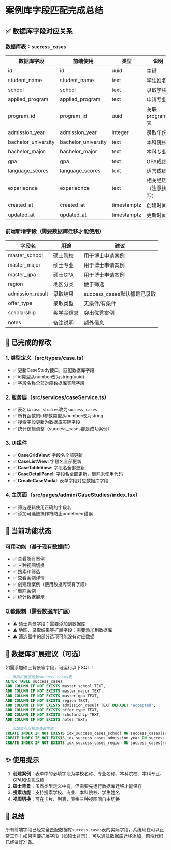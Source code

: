 # 案例库字段匹配完成总结

## ✅ 数据库字段对应关系

### 数据库表：`success_cases`

| 数据库字段 | 前端使用 | 类型 | 说明 |
|-----------|---------|------|------|
| id | id | uuid | 主键 |
| student_name | student_name | text | 学生姓名 |
| school | school | text | 录取学校 |
| applied_program | applied_program | text | 申请专业 |
| program_id | program_id | uuid | 关联programs表 |
| admission_year | admission_year | integer | 录取年份 |
| bachelor_university | bachelor_university | text | 本科院校 |
| bachelor_major | bachelor_major | text | 本科专业 |
| gpa | gpa | text | GPA成绩 |
| language_scores | language_scores | text | 语言成绩 |
| experiecnce | experiecnce | text | 相关经历（注意拼写） |
| created_at | created_at | timestamptz | 创建时间 |
| updated_at | updated_at | timestamptz | 更新时间 |

### 前端新增字段（需要数据库迁移才能使用）

| 字段名 | 用途 | 建议 |
|-------|------|------|
| master_school | 硕士院校 | 用于博士申请案例 |
| master_major | 硕士专业 | 用于博士申请案例 |
| master_gpa | 硕士GPA | 用于博士申请案例 |
| region | 地区分类 | 便于筛选 |
| admission_result | 录取结果 | success_cases默认都是已录取 |
| offer_type | 录取类型 | 无条件/有条件 |
| scholarship | 奖学金信息 | 突出优秀案例 |
| notes | 备注说明 | 额外信息 |

## 📝 已完成的修改

### 1. 类型定义（src/types/case.ts）
- ✅ 更新CaseStudy接口，匹配数据库字段
- ✅ id类型从number改为string(uuid)
- ✅ 字段名称全部对应数据库实际字段

### 2. 服务层（src/services/caseService.ts）
- ✅ 表名从`case_studies`改为`success_cases`
- ✅ 所有函数的id参数类型从number改为string
- ✅ 搜索字段更新为数据库实际字段
- ✅ 统计逻辑调整（success_cases都是成功案例）

### 3. UI组件
- ✅ **CaseGridView**: 字段名全部更新
- ✅ **CaseListView**: 字段名全部更新
- ✅ **CaseTableView**: 字段名全部更新
- ✅ **CaseDetailPanel**: 字段名全部更新，删除未使用代码
- ✅ **CreateCaseModal**: 表单字段对应数据库字段

### 4. 主页面（src/pages/admin/CaseStudies/index.tsx）
- ✅ 筛选逻辑使用正确的字段名
- ✅ 添加可选链操作符防止undefined错误

## 🎯 当前功能状态

### 可用功能（基于现有数据库）
- ✅ 查看所有案例
- ✅ 三种视图切换
- ✅ 搜索和筛选
- ✅ 查看案例详情
- ✅ 创建新案例（使用数据库现有字段）
- ✅ 删除案例
- ✅ 统计数据展示

### 功能限制（需要数据库扩展）
- ⚠️ 硕士背景字段：需要添加到数据库
- ⚠️ 地区、录取结果等扩展字段：需要添加到数据库
- ⚠️ 筛选器中的部分选项可能没有对应数据

## 🔧 数据库扩展建议（可选）

如需添加硕士背景等字段，可运行以下SQL：

```sql
-- 添加扩展字段到success_cases表
ALTER TABLE success_cases
ADD COLUMN IF NOT EXISTS master_school TEXT,
ADD COLUMN IF NOT EXISTS master_major TEXT,
ADD COLUMN IF NOT EXISTS master_gpa TEXT,
ADD COLUMN IF NOT EXISTS region TEXT,
ADD COLUMN IF NOT EXISTS admission_result TEXT DEFAULT 'accepted',
ADD COLUMN IF NOT EXISTS offer_type TEXT,
ADD COLUMN IF NOT EXISTS scholarship TEXT,
ADD COLUMN IF NOT EXISTS notes TEXT;

-- 添加索引以提高查询性能
CREATE INDEX IF NOT EXISTS idx_success_cases_school ON success_cases(school);
CREATE INDEX IF NOT EXISTS idx_success_cases_admission_year ON success_cases(admission_year);
CREATE INDEX IF NOT EXISTS idx_success_cases_region ON success_cases(region);
```

## ✨ 使用提示

1. **创建案例**：表单中的必填字段为学校名称、专业名称、本科院校、本科专业、GPA和语言成绩
2. **硕士背景**：虽然类型定义中有，但需要先运行数据库迁移才能保存
3. **搜索功能**：支持搜索学校、专业、本科院校、学生姓名
4. **视图切换**：可在卡片、列表、表格三种视图间自由切换

## 🎉 总结

所有前端字段已经完全匹配数据库`success_cases`表的实际字段，系统现在可以正常工作！如果需要扩展字段（如硕士背景），可以通过数据库迁移添加，前端代码已经做好准备。

